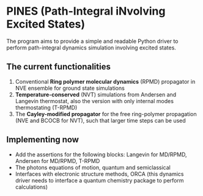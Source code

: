 # PINES (Path-Integral iNvolving Excited States)
The program aims to provide a simple and readable Python driver to perform path-integral dynamics simulation involving excited states.

## The current functionalities
1. Conventional **Ring polymer molecular dynamics** (RPMD) propagator in NVE ensemble for ground state simulations
2. **Temperature-conserved** (NVT) simulations from Andersen and Langevin thermostat, also the version with only internal modes thermostating (T-RPMD)
3. The **Cayley-modified propagator** for the free ring-polymer propagation (NVE and BCOCB for NVT), such that larger time steps can be used

## Implementing now
* Add the assertions for the following blocks: Langevin for MD/RPMD, Andersen for MD/RPMD, T-RPMD
* The photons equations of motion, quantum and semiclassical
* Interfaces with electronic structure methods, ORCA (this dynamics driver needs to interface a quantum chemistry package to perform calculations)

